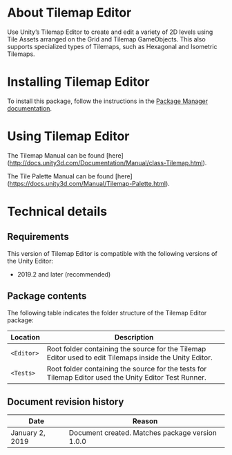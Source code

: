 # About Tilemap Editor

Use Unity’s Tilemap Editor to create and edit a variety of 2D levels using Tile Assets arranged on the Grid and Tilemap
GameObjects. This also supports specialized types of Tilemaps, such as Hexagonal and Isometric Tilemaps.

# Installing Tilemap Editor

To install this package, follow the instructions in
the [Package Manager documentation](https://docs.unity3d.com/Packages/com.unity.package-manager-ui@latest/index.html).

# Using Tilemap Editor

The Tilemap Manual can be found [here] (http://docs.unity3d.com/Documentation/Manual/class-Tilemap.html).

The Tile Palette Manual can be found [here] (https://docs.unity3d.com/Manual/Tilemap-Palette.html).

# Technical details

## Requirements

This version of Tilemap Editor is compatible with the following versions of the Unity Editor:

* 2019.2 and later (recommended)

## Package contents

The following table indicates the folder structure of the Tilemap Editor package:

|Location|Description|
|---|---|
|`<Editor>`|Root folder containing the source for the Tilemap Editor used to edit Tilemaps inside the Unity Editor.|
|`<Tests>`|Root folder containing the source for the tests for Tilemap Editor used the Unity Editor Test Runner.|

## Document revision history

|Date|Reason|
|---|---|
|January 2, 2019|Document created. Matches package version 1.0.0|
